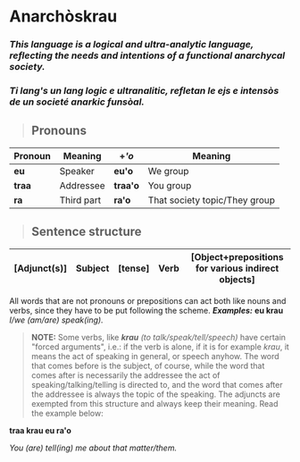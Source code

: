 # Anarchòskrau
### *This language is a logical and ultra-analytic language, reflecting the needs and intentions of a functional anarchycal society.*
### *Ti lang's un lang logic e ultranalitic, refletan le ejs e intensòs de un societé anarkic funsòal.*
> ## Pronouns
|Pronoun|Meaning|+*'o*|Meaning
|-|-|-|-
|**eu**|Speaker|**eu'o**|We group
|**traa**|Addressee|**traa'o**|You group
|**ra**|Third part|**ra'o**|That society topic/They group
>## Sentence structure
|[Adjunct(s)]|Subject|[tense]|Verb|[Object+prepositions for various indirect objects]
|-|-|-|-|-
All words that are not pronouns or prepositions can act both like nouns and verbs, since they have to be put following the scheme.
***Examples:***
**eu krau**
*I/we (am/are) speak(ing).*
> **NOTE:** Some verbs, like ***krau*** *(to talk/speak/tell/speech)* have certain "forced arguments", i.e.: if the verb is alone, if it is for example *krau*, it means the act of speaking in general, or speech anyhow. The word that comes before is the subject, of course, while the word that comes after is necessarily the addressee the act of speaking/talking/telling is directed to, and the word that comes after the addressee is always the topic of the speaking. The adjuncts are exempted from this structure and always keep their meaning. Read the example below:

**traa krau eu ra'o**

*You (are) tell(ing) me about that matter/them.*
